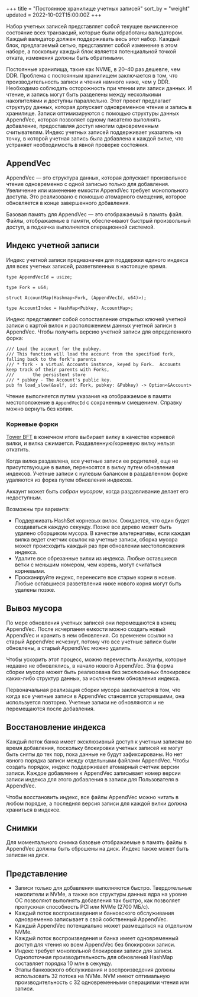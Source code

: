 +++
title = "Постоянное хранилище учетных записей"
sort_by = "weight"
updated = 2022-10-02T15:00:00Z
+++

Набор учетных записей представляет собой текущее вычисленное состояние всех транзакций, которые были обработаны валидатором. Каждый валидатор должен поддерживать весь этот набор. Каждый блок, предлагаемый сетью, представляет собой изменение в этом наборе, а поскольку каждый блок является потенциальной точкой отката, изменения должны быть обратимыми.

Постоянные хранилища, такие как NVME, в 20–40 раз дешевле, чем DDR. Проблема с постоянным хранилищем заключается в том, что производительность записи и чтения намного ниже, чем у DDR. Необходимо соблюдать осторожность при чтении или записи данных. И чтение, и запись могут быть разделены между несколькими накопителями и доступны параллельно. Этот проект предлагает структуру данных, которая допускает одновременное чтение и запись в хранилище. Записи оптимизируются с помощью структуры данных AppendVec, которая позволяет одному писателю выполнять добавление, предоставляя доступ многим одновременным считывателям. Индекс учетных записей поддерживает указатель на точку, в которой учетная запись была добавлена ​​к каждой вилке, что устраняет необходимость в явной проверке состояния.

## AppendVec

AppendVec — это структура данных, которая допускает произвольное чтение одновременно с одной записью только для добавления. Увеличение или изменение емкости AppendVec требует монопольного доступа. Это реализовано с помощью атомарного смещения, которое обновляется в конце завершенного добавления.

Базовая память для AppendVec — это отображаемый в память файл. Файлы, отображаемые в памяти, обеспечивают быстрый произвольный доступ, а подкачка выполняется операционной системой.

## Индекс учетной записи

Индекс учетной записи предназначен для поддержки единого индекса для всех учетных записей, разветвленных в настоящее время.

```
type AppendVecId = usize;

type Fork = u64;

struct AccountMap(Hashmap<Fork, (AppendVecId, u64)>);

type AccountIndex = HashMap<Pubkey, AccountMap>;
```

Индекс представляет собой сопоставление открытых ключей учетной записи с картой вилок и расположением данных учетной записи в AppendVec. Чтобы получить версию учетной записи для определенного форка:

```
/// Load the account for the pubkey.
/// This function will load the account from the specified fork, falling back to the fork's parents
/// * fork - a virtual Accounts instance, keyed by Fork.  Accounts keep track of their parents with Forks,
///       the persistent store
/// * pubkey - The Account's public key.
pub fn load_slow(&self, id: Fork, pubkey: &Pubkey) -> Option<&Account>
```

Чтение выполняется путем указания на отображаемое в памяти местоположение в `AppendVecId` с сохраненным смещением. Справку можно вернуть без копии.

### Корневые форки

[Tower BFT](tower-bft/) в конечном итоге выбирает вилку в качестве корневой вилки, и вилка сжимается. Раздавленную/корневую вилку нельзя откатить.

Когда вилка раздавлена, все учетные записи ее родителей, еще не присутствующие в вилке, переносятся в вилку путем обновления индексов. Учетные записи с нулевым балансом в раздавленном форке удаляются из форка путем обновления индексов.

Аккаунт может быть _собран мусором_, когда раздавливание делает его недоступным.

Возможны три варианта:

- Поддерживать HashSet корневых вилок. Ожидается, что один будет создаваться каждую секунду. Позже все дерево может быть удалено сборщиком мусора. В качестве альтернативы, если каждая вилка ведет счетчик ссылок на учетные записи, сборка мусора может происходить каждый раз при обновлении местоположения индекса.
- Удалите все обрезанные вилки из индекса. Любые оставшиеся ветки с меньшим номером, чем корень, могут считаться корневыми.
- Просканируйте индекс, перенесите все старые корни в новые. Любые оставшиеся разветвления ниже нового корня могут быть удалены позже.

## Вывоз мусора

По мере обновления учетных записей они перемещаются в конец AppendVec. После исчерпания емкости можно создать новый AppendVec и хранить в нем обновления. Со временем ссылки на старый AppendVec исчезнут, потому что все учетные записи были обновлены, а старый AppendVec можно удалить.

Чтобы ускорить этот процесс, можно переместить Аккаунты, которые недавно не обновлялись, в начало нового AppendVec. Эта форма сборки мусора может быть реализована без эксклюзивных блокировок каких-либо структур данных, за исключением обновления индекса.

Первоначальная реализация сборки мусора заключается в том, что когда все учетные записи в AppendVec становятся устаревшими, она используется повторно. Учетные записи не обновляются и не перемещаются после добавления.

## Восстановление индекса

Каждый поток банка имеет эксклюзивный доступ к учетным записям во время добавления, поскольку блокировки учетных записей не могут быть сняты до тех пор, пока данные не будут зафиксированы. Но нет явного порядка записи между отдельными файлами AppendVec. Чтобы создать порядок, индекс поддерживает атомарный счетчик версии записи. Каждое добавление к AppendVec записывает номер версии записи индекса для этого добавления в записи для Пользователя в AppendVec.

Чтобы восстановить индекс, все файлы AppendVec можно читать в любом порядке, а последняя версия записи для каждой вилки должна храниться в индексе.

## Снимки

Для моментального снимка базовые отображаемые в память файлы в AppendVec должны быть сброшены на диск. Индекс также может быть записан на диск.

## Представление

- Записи только для добавления выполняются быстро. Твердотельные накопители и NVMe, а также все структуры данных ядра на уровне ОС позволяют выполнять добавления так быстро, как позволяет пропускная способность PCI или NVMe \(2700 МБ/с\).
- Каждый поток воспроизведения и банковского обслуживания одновременно записывает в свой собственный AppendVec.
- Каждый AppendVec потенциально может размещаться на отдельном NVMe.
- Каждый поток воспроизведения и банка имеет одновременный доступ для чтения ко всем AppendVec без блокировки записи.
- Индекс требует монопольной блокировки записи для записи. Однопоточная производительность для обновлений HashMap составляет порядка 10 млн в секунду.
- Этапы банковского обслуживания и воспроизведения должны использовать 32 потока на NVMe. NVM имеют оптимальную производительность с 32 одновременными операциями чтения или записи.
